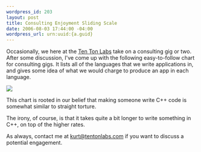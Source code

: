 ```yaml
--- 
wordpress_id: 203
layout: post
title: Consulting Enjoyment Sliding Scale
date: 2006-08-03 17:44:00 -04:00
wordpress_url: urn:uuid:{a.guid}
---
```

<p>Occasionally, we here at the <a href="http://www.tentonlabs.com" title="Ten Ton Labs">Ten Ton Labs</a> take on a consulting gig or two.  After some discussion, I've come up with the following easy-to-follow chart for consulting gigs.  It lists all of the languages that we write applications in, and gives some idea of what we would charge to produce an app in each language.</p>

<p><img src="http://static.flickr.com/97/206116850_22f14729fb.jpg"></p>

<p>This chart is rooted in our belief that making someone write C++ code is somewhat similar to straight torture.  </p>

<p>The irony, of course, is that it takes quite a bit longer to write something in C++, on top of the higher rates.  </p>

<p>As always, contact me at <a href="mailto:kurt@tentonlabs.com" title="">kurt@tentonlabs.com</a> if you want to discuss a potential engagement.</p>
